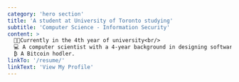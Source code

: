 ```yaml
---
category: 'hero section'
title: 'A student at University of Toronto studying'
subtitle: 'Computer Science - Information Security'
content: >
  🧑‍🔧Currently in the 4th year of university<br/>
  💻 A computer scientist with a 4-year background in designing software. High performance in the first, second, and third year of university and still developing more skills. Undaunted by difficult challenges and adept at delving into issues. <br/>
  ₿ A Bitcoin hodler.
linkTo: '/resume/'
linkText: 'View My Profile'
---
```

